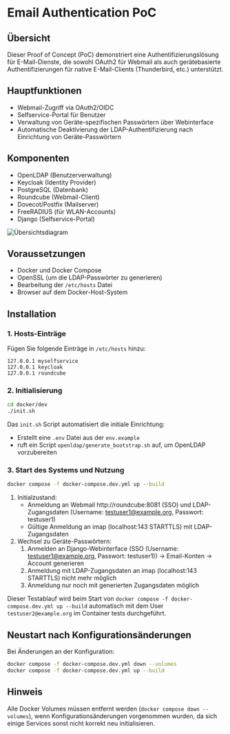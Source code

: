 # Email Authentication PoC

## Übersicht
Dieser Proof of Concept (PoC) demonstriert eine Authentifizierungslösung für E-Mail-Dienste, die sowohl OAuth2 für Webmail als auch gerätebasierte Authentifizierungen für native E-Mail-Clients (Thunderbird, etc.) unterstützt.

## Hauptfunktionen
- Webmail-Zugriff via OAuth2/OIDC
- Selfservice-Portal für Benutzer
 - Verwaltung von Geräte-spezifischen Passwörtern über Webinterface
- Automatische Deaktivierung der LDAP-Authentifizierung nach Einrichtung von Geräte-Passwörtern

## Komponenten
- OpenLDAP (Benutzerverwaltung)
- Keycloak (Identity Provider)
- PostgreSQL (Datenbank)
- Roundcube (Webmail-Client)
- Dovecot/Postfix (Mailserver)
- FreeRADIUS (für WLAN-Accounts)
- Django (Selfservice-Portal)

![Übersichtsdiagram](mysel.drawio.svg)

## Voraussetzungen
- Docker und Docker Compose
- OpenSSL (um die LDAP-Passwörter zu generieren)
- Bearbeitung der `/etc/hosts` Datei
- Browser auf dem Docker-Host-System

## Installation

### 1. Hosts-Einträge
Fügen Sie folgende Einträge in `/etc/hosts` hinzu:
```
127.0.0.1 myselfservice
127.0.0.1 keycloak
127.0.0.1 roundcube
```

### 2. Initialisierung
```bash
cd docker/dev
./init.sh
```

Das `init.sh` Script automatisiert die initiale Einrichtung:

- Erstellt eine `.env` Datei aus der `env.example`
- ruft ein Script `openldap/generate_bootstrap.sh` auf, um OpenLDAP vorzubereiten

### 3. Start des Systems und Nutzung
```bash
docker compose -f docker-compose.dev.yml up --build
```
1. Initialzustand:
    - Anmeldung an Webmail http://roundcube:8081 (SSO) und LDAP-Zugangsdaten (Username: testuser1@example.org, Passwort: testuser1)
    - Gültige Anmeldung an imap (localhost:143 STARTTLS) mit LDAP-Zugangsdaten
2. Wechsel zu Geräte-Passwörtern:
    1. Anmelden an Django-Webinterface (SSO (Username: testuser1@example.org, Passwort: testuser1)) -> Email-Konten -> Account generieren
    2. Anmeldung mit LDAP-Zugangsdaten an imap (localhost:143 STARTTLS) nicht mehr möglich
    3. Anmeldung nur noch mit generierten Zugangsdaten möglich

Dieser Testablauf wird beim Start von `docker compose -f docker-compose.dev.yml up --build` automatisch mit dem User `testuser2@example.org` im Container tests durchgeführt. 


## Neustart nach Konfigurationsänderungen
Bei Änderungen an der Konfiguration:
```bash
docker compose -f docker-compose.dev.yml down --volumes
docker compose -f docker-compose.dev.yml up --build
```

## Hinweis
Alle Docker Volumes müssen entfernt werden (`docker compose down --volumes`), wenn Konfigurationsänderungen vorgenommen wurden, da sich einige Services sonst nicht korrekt neu initialisieren.

